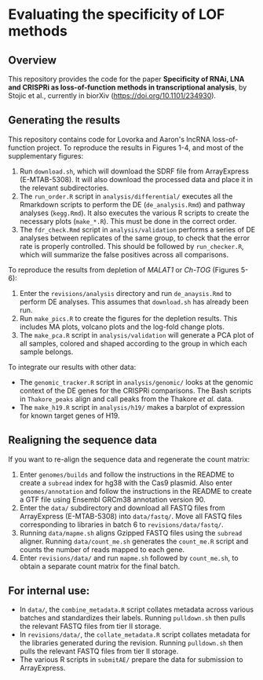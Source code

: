 # Evaluating the specificity of LOF methods

## Overview

This repository provides the code for the paper **Specificity of RNAi, LNA and CRISPRi as loss-of-function methods in transcriptional analysis**, by Stojic et al., currently in biorXiv (https://doi.org/10.1101/234930).

## Generating the results

This repository contains code for Lovorka and Aaron's lncRNA loss-of-function project.
To reproduce the results in Figures 1-4, and most of the supplementary figures:

1. Run `download.sh`, which will download the SDRF file from ArrayExpress (E-MTAB-5308).
It will also download the processed data and place it in the relevant subdirectories.
2. The `run_order.R` script in `analysis/differential/` executes all the Rmarkdown scripts to perform the DE (`de_analysis.Rmd`) and pathway analyses (`kegg.Rmd`).
It also executes the various R scripts to create the necessary plots (`make_*.R`).
This must be done in the correct order.
3. The `fdr_check.Rmd` script in `analysis/validation` performs a series of DE analyses between replicates of the same group, to check that the error rate is properly controlled.
This should be followed by `run_checker.R`, which will summarize the false positives across all comparisons.

To reproduce the results from depletion of _MALAT1_ or _Ch-TOG_ (Figures 5-6):

1. Enter the `revisions/analysis` directory and run `de_anaysis.Rmd` to perform DE analyses.
This assumes that `download.sh` has already been run.
2. Run `make_pics.R` to create the figures for the depletion results.
This includes MA plots, volcano plots and the log-fold change plots.
3. The `make_pca.R` script in `analysis/validation` will generate a PCA plot of all samples, colored and shaped according to the group in which each sample belongs.

To integrate our results with other data:

- The `genomic_tracker.R` script in `analysis/genomic/` looks at the genomic context of the DE genes for the CRISPRi comparisons.
The Bash scripts in `Thakore_peaks` align and call peaks from the Thakore _et al._ data.
- The `make_h19.R` script in `analysis/h19/` makes a barplot of expression for known target genes of H19.

## Realigning the sequence data 

If you want to re-align the sequence data and regenerate the count matrix:

1. Enter `genomes/builds` and follow the instructions in the README to create a `subread` index for hg38 with the Cas9 plasmid.
Also enter `genomes/annotation` and follow the instructions in the README to create a GTF file using Ensembl GRCm38 annotation version 90.
2. Enter the `data/` subdirectory and download all FASTQ files from ArrayExpress (E-MTAB-5308) into `data/fastq/`.
Move all FASTQ files corresponding to libraries in batch 6 to `revisions/data/fastq/`.
3. Running  `data/mapme.sh` aligns Gzipped FASTQ files using the `subread` aligner.
Running `data/count_me.sh` generates the `count_me.R` script and counts the number of reads mapped to each gene.
4. Enter `revisions/data/` and run `mapme.sh` followed by `count_me.sh`, to obtain a separate count matrix for the final batch.

## For internal use:

- In `data/`, the `combine_metadata.R` script collates metadata across various batches and standardizes their labels.
Running `pulldown.sh` then pulls the relevant FASTQ files from tier II storage.
- In `revisions/data/`, the `collate_metadata.R` script collates metadata for the libraries generated during the revision.
Running `pulldown.sh` then pulls the relevant FASTQ files from tier II storage.
- The various R scripts in `submitAE/` prepare the data for submission to ArrayExpress.
